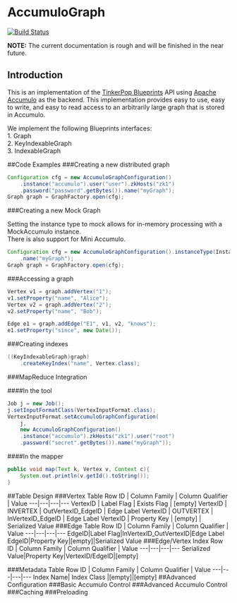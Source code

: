 AccumuloGraph
=============
[![Build Status](https://travis-ci.org/JHUAPL/AccumuloGraph.svg?branch=master)](https://travis-ci.org/JHUAPL/AccumuloGraph)

**NOTE:** The current documentation is rough and will be finished in the
near future.

## Introduction
 This is an implementation of the [TinkerPop Blueprints](http://tinkerpop.com)
 API using [Apache Accumulo](http://apache.accumulo.com) as the backend.
 This implementation provides easy to use, easy to write, and easy to read 
 access to an arbitrarily large graph that is stored in Accumulo.
 
 We implement the following Blueprints interfaces:
	<br>1. Graph
	<br>2. KeyIndexableGraph
	<br>3. IndexableGraph
 


##Code Examples
###Creating a new distributed graph
```java
Configuration cfg = new AccumuloGraphConfiguration()
	.instance("accumulo").user("user").zkHosts("zk1")
    .password("password".getBytes()).name("myGraph");
Graph graph = GraphFactory.open(cfg);
```
###Creating a new Mock Graph

Setting the instance type to mock allows for in-memory processing with a MockAccumulo instance.<br>
There is also support for Mini Accumulo.
```java
Configuration cfg = new AccumuloGraphConfiguration().instanceType(InstanceType.Mock)
	.name("myGraph");
Graph graph = GraphFactory.open(cfg);
```
###Accessing a graph
```java
Vertex v1 = graph.addVertex("1");
v1.setProperty("name", "Alice");
Vertex v2 = graph.addVertex("2");
v2.setProperty("name", "Bob");

Edge e1 = graph.addEdge("E1", v1, v2, "knows");
e1.setProperty("since", new Date());
 ```


###Creating indexes

```java
((KeyIndexableGraph)graph)
	.createKeyIndex("name", Vertex.class);
```
###MapReduce Integration

####In the tool
```java
Job j = new Job();
j.setInputFormatClass(VertexInputFormat.class);
VertexInputFormat.setAccumuloGraphConfiguration(
	j,
	new AccumuloGraphConfiguration()
    .instance("accumulo").zkHosts("zk1").user("root")
    .password("secret".getBytes()).name("myGraph"));
```
####In the mapper
```java
public void map(Text k, Vertex v, Context c){
    System.out.println(v.getId().toString());
}
 ``` 
##Table Design
###Vertex Table
Row ID | Column Family | Column Qualifier | Value
---|---|---|---
VertexID | Label Flag | Exists Flag | [empty]
VertexID | INVERTEX | OutVertexID_EdgeID | Edge Label
VertexID | OUTVERTEX | InVertexID_EdgeID | Edge Label
VertexID | Property Key | [empty] | Serialized Value
###Edge Table
Row ID | Column Family | Column Qualifier | Value
---|---|---|---
EdgeID|Label Flag|InVertexID_OutVertexID|Edge Label
EdgeID|Property Key|[empty]|Serialized Value
###Edge/Vertex Index
Row ID | Column Family | Column Qualifier | Value
---|---|---|---
Serialized Value|Property Key|VertexID/EdgeID|[empty]

###Metadata Table
Row ID | Column Family | Column Qualifier | Value
---|---|---|---
Index Name| Index Class |[empty]|[empty]
##Advanced Configuration
###Basic Accumulo Control
###Advanced Accumulo Control
###Caching
###Preloading


